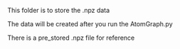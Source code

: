 This folder is to store the .npz data

The data will be created after you run the AtomGraph.py

There is a pre_stored .npz file for reference
